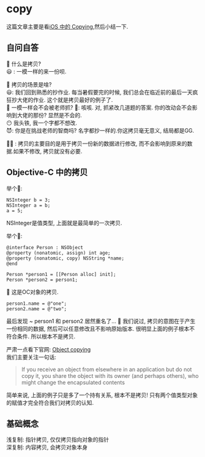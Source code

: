 # copy
这篇文章主要是看[iOS 中的 Copying](https://joeshang.github.io/),然后小结一下.

## 自问自答

🧐 什么是拷贝?  
😃 : 一模一样的来一份呗.   

🧐 拷贝的场景是啥?  
😃: 我们回到熟悉的抄作业. 每当暑假要完的时候, 我们总会在临近前的最后一天疯狂抄大佬的作业. 这个就是拷贝最好的例子了.    
🧐  一模一样会不会被老师抓?
🤫: 咳咳. 对, 抓紧改几道题的答案. 你的改动会不会影响到大佬的那份? 显然是不会的.  
😶 我头铁, 我一个字都不想改.  
😈: 你是在挑战老师的智商吗? 名字都抄一样的.你这拷贝毫无意义, 结局都是GG.  

👨‍🏫 : 拷贝的主要目的是用于拷贝一份新的数据进行修改, 而不会影响到原来的数据.如果不修改, 拷贝就没有必要. 

## Objective-C 中的拷贝
举个🌰:
```
NSInteger b = 3;
NSInteger a = b;
a = 5;
```
NSInteger是值类型, 上面就是最简单的一次拷贝.

举个🍐:
```
@interface Person : NSObject
@property (nonatomic, assign) int age;
@property (nonatomic, copy) NSString *name;
@end

Person *person1 = [[Person alloc] init];
Person *person2 = person1;
```
🤥 这是OC对象的拷贝.

```
person1.name = @"one";
person2.name = @"two";
```

最后发现 ~ person1 和 person2 居然重名了…
🧐 我们说过, 拷贝的意图在于产生一份相同的数据, 然后可以任意修改且不影响原始版本. 很明显上面的例子根本不符合条件. 所以根本不是拷贝.  

严肃一点看下官网:  [Object copying](https://developer.apple.com/library/archive/documentation/General/Conceptual/DevPedia-CocoaCore/ObjectCopying.html)  
我们主要关注一句话: 
>  If you receive an object from elsewhere in an application but do not copy it, you share the object with its owner (and perhaps others), who might change the encapsulated contents  

简单来说, 上面的例子只是多了一个持有关系, 根本不是拷贝! 只有两个值类型对象的赋值才完全符合我们对拷贝的认知.


## 基础概念

浅复制: 指针拷贝, 仅仅拷贝指向对象的指针  
深复制: 内容拷贝, 会拷贝对象本身  

